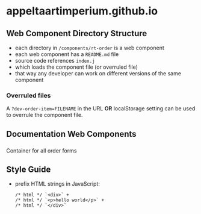 # appeltaartimperium.github.io

## Web Component Directory Structure

* each directory in ``/components/rt-order`` is a web component
* each web component has a ``README.md`` file
* source code references ``index.j``
* which loads the component file (or overruled file)
* that way any developer can work on different versions of the same component

### Overruled files

A ``?dev-order-item=FILENAME`` in the URL **OR** localStorage setting can be used to overrule the component file.

## Documentation Web Components

### <order-forms>

Container for all order forms

### <order-item-container>

### <order-item>

### <order-buttons>

## Style Guide

* prefix HTML strings in JavaScript: 
    ```
    /* html */ `<div>` +
    /* html */ `<p>hello world</p>` +
    /* html */ `</div>`
    ```
